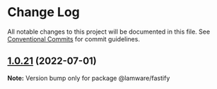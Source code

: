 # Change Log

All notable changes to this project will be documented in this file.
See [Conventional Commits](https://conventionalcommits.org) for commit guidelines.

## [1.0.21](https://github.com/evilkiwi/lamware/compare/@lamware/fastify@1.0.20...@lamware/fastify@1.0.21) (2022-07-01)

**Note:** Version bump only for package @lamware/fastify
